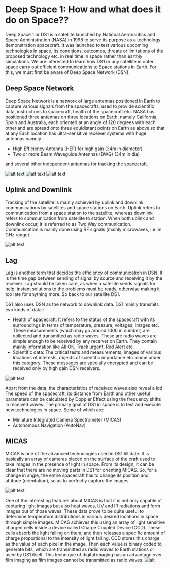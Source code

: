 # Deep Space 1: How and what does it do on Space??
Deep Space 1 or DS1 is a satellite launched by National Aeronautics and Space Administration (NASA) in 1998 to serve its purpose as a technology demonstration spacecraft. It was launched to test various upcoming technologies in space, its conditions, outcomes, threats or limitations of the proposed technology etc. in real time in space rather than earthly simulations.
We are interested to learn how DS1 or any satellite in outer space carry out efficient communications to Space stations in Earth. For this, we must first be aware of Deep Space Network (DSN).
## Deep Space Network
Deep Space Network is a network of large antennas positioned in Earth to capture various signals from the spacecrafts, used to provide scientific data, instructions to spacecraft, health of the spacecraft etc. NASA has positioned three antennas on three locations on Earth, namely California, Spain and Australia, each oriented at an angle of 120 degrees with each other and are spread onto three equidistant points on Earth as above so that at any 
Each location has ultra-sensitive receiver systems with huge antennas namely
* High Efficiency Antenna (HEF) for high gain (34m in diameter)
* Two or more Beam Waveguide Antennas (BWG) (34m in dia)

and several other independent antennas for tracking the spacecraft.

![alt text](https://github.com/ashrikant39/My-files/blob/master/images%20(1).jpg)
![alt text](https://github.com/ashrikant39/My-files/blob/master/images.jpg)
![alt text](http://www.qrg.northwestern.edu/projects/vss/docs/media/Communications/Dsn2.GIF)

## Uplink and Downlink
Tracking of the satellite is mainly achieved by uplink and downlink communications by satellites and space stations on Earth. Uplink refers to communication from a space station to the satellite, whereas downlink refers to communication from satellite to station. When both uplink and downlink occur, it is referred to as Two Way communication. Communication is mainly done using RF signals (mainly microwaves, i.e. in GHz range). 

![alt text](https://github.com/ashrikant39/My-files/blob/master/images%20(2).jpg)
## Lag
Lag is another term that decides the efficiency of communication in DSN. It is the time gap between sending of signal by source and receiving it by the receiver. Lag should be taken care, as when a satellite sends signals for help, instant solutions to the problems must be ready, otherwise making it too late for anything more.
So back to our satellite DS1. 
 
DS1 also uses DSN as the network to downlink data. DS1 mainly transmits two kinds of data :
* 	Health of spacecraft: It refers to the status of the spacecraft with its surroundings in terms of temperature, pressure, voltages, images etc. These measurements (which may go around 1000 in number) are collected and transmitted as radio waves. These are radio waves are simple enough to be received by any receiver on Earth. They contain mainly information like All OK, Track urgent, Red Alert etc. 
* Scientific data: The critical tests and measurements, images of various locations of interests, objects of scientific importance etc.  come under this category. These messages are specially encrypted and can be received only by high gain DSN receivers. 

![alt text](https://github.com/ashrikant39/My-files/blob/master/health-signals.gif)

Apart from the data, the characteristics of received waves also reveal a lot! The speed of the spacecraft, its distance from Earth and other useful parameters can be calculated by Doppler Effect using the frequency shifts in received waves.
The primary goal of DS1 in space is to test and execute new technologies in space.  Some of which are:
* Miniature Integrated Camera Spectrometer (MICAS)
* Autonomous Navigation (AutoNav)
## MICAS
MICAS is one of the advanced technologies used in DS1 till date. It is basically an array of cameras placed on the surface of the craft used to take images in the presence of light in space. From its design, it can be clear that there are no moving parts in DS1 for orienting MICAS. So, for a change in angle, the entire spacecraft has to change its position and attitude (orientation), so as to perfectly capture the images.

![alt text](https://github.com/ashrikant39/My-files/blob/master/micas3s_tn.jpg)

One of the interesting features about MICAS is that it is not only capable of capturing light images but also heat waves, UV and IR radiations and form images out of those waves. These data prove to be quite useful to determine temperature distributions in various desired locations in space through simple images.
MICAS achieves this using an array of light sensitive charged cells inside a device called Charge Coupled Device (CCD).  These cells absorb the light falling on them, and then releases a specific amount of charge proportional to the intensity of light falling. CCD stores this charge as the value of each pixel in the image. Then each value is binary coded to generate bits, which are transmitted as radio waves to Earth stations or used by DS1 itself. This technique of digital imaging has an advantage over film imaging as film images cannot be transmitted as radio waves.
![alt](https://github.com/ashrikant39/My-files/blob/master/ccd%20(1)%20-%20Copy.gif)
